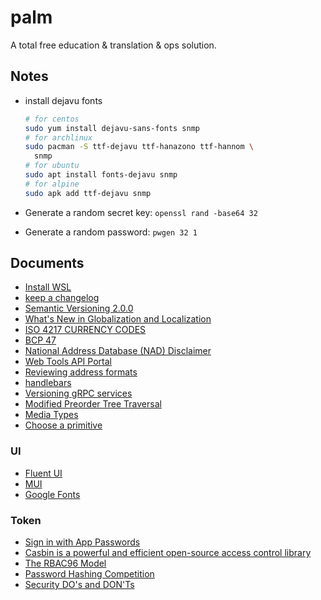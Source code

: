# palm

A total free education &amp; translation &amp; ops solution.

## Notes

- install dejavu fonts

  ```bash
  # for centos
  sudo yum install dejavu-sans-fonts snmp
  # for archlinux
  sudo pacman -S ttf-dejavu ttf-hanazono ttf-hannom \
    snmp
  # for ubuntu
  sudo apt install fonts-dejavu snmp
  # for alpine
  sudo apk add ttf-dejavu snmp
  ```

- Generate a random secret key: `openssl rand -base64 32`
- Generate a random password: `pwgen 32 1`

## Documents

- [Install WSL](https://docs.microsoft.com/en-us/windows/wsl/install)
- [keep a changelog](https://keepachangelog.com/en/1.0.0/)
- [Semantic Versioning 2.0.0](https://semver.org/)
- [What's New in Globalization and Localization](<https://docs.microsoft.com/en-us/previous-versions/dotnet/netframework-4.0/dd997383(v=vs.100)?redirectedfrom=MSDN>)
- [ISO 4217 CURRENCY CODES](https://www.iso.org/iso-4217-currency-codes.html)
- [BCP 47](https://www.iana.org/assignments/language-subtag-registry/language-subtag-registry)
- [National Address Database (NAD) Disclaimer](https://www.transportation.gov/gis/national-address-database/national-address-database-nad-disclaimer)
- [Web Tools API Portal](https://www.usps.com/business/web-tools-apis/)
- [Reviewing address formats](https://help.shopify.com/en/manual/shipping/shopify-shipping/reviewing-address-formats)
- [handlebars](https://handlebarsjs.com/guide/)
- [Versioning gRPC services](https://docs.microsoft.com/en-us/aspnet/core/grpc/versioning?view=aspnetcore-6.0)
- [Modified Preorder Tree Traversal](https://gist.github.com/tmilos/f2f999b5839e2d42d751)
- [Media Types](https://www.iana.org/assignments/media-types/media-types.xhtml)
- [Choose a primitive](https://developers.google.com/tink/choose-primitive)

### UI

- [Fluent UI](https://developer.microsoft.com/en-us/fluentui#/controls/web)
- [MUI](https://mui.com/getting-started/installation/)
- [Google Fonts](https://developers.google.com/fonts/docs/material_icons#setup_method_2_self_hosting)

### Token

- [Sign in with App Passwords](https://support.google.com/accounts/answer/185833?hl=en)
- [Casbin is a powerful and efficient open-source access control library](https://casbin.org/docs/en/overview)
- [The RBAC96 Model](https://profsandhu.com/cs6393_s12/lecture-rbac96.pdf)
- [Password Hashing Competition](https://www.password-hashing.net/)
- [Security DO's and DON'Ts](https://quasar.dev/security/dos-and-donts)
